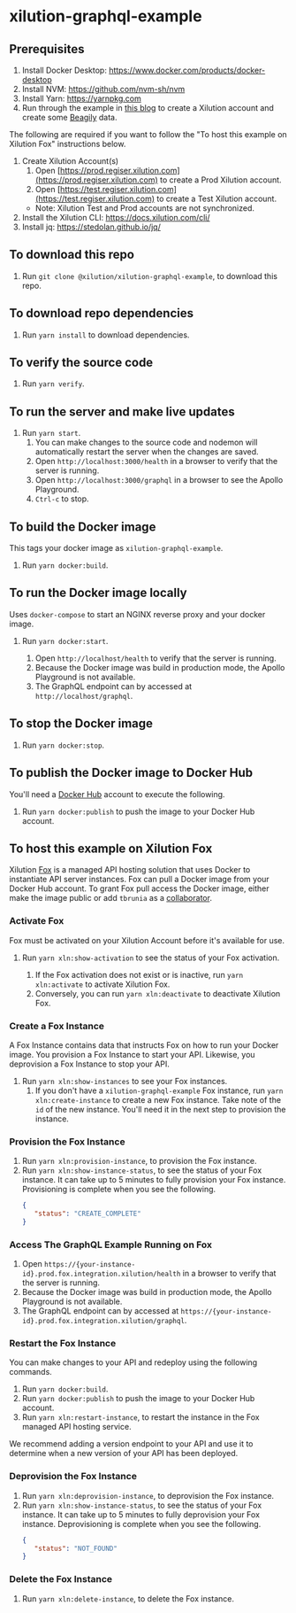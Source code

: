# xilution-graphql-example

## Prerequisites

1. Install Docker Desktop: https://www.docker.com/products/docker-desktop
1. Install NVM: https://github.com/nvm-sh/nvm
1. Install Yarn: https://yarnpkg.com
1. Run through the example in [this blog](https://blog.xilution.com/5018604022235529367) to create a Xilution account and create some [Beagily](https://products.xilution.com/basics/beagily) data.

The following are required if you want to follow the "To host this example on Xilution Fox" instructions below.

1. Create Xilution Account(s)
    1. Open [https://prod.regiser.xilution.com](https://prod.regiser.xilution.com) to create a Prod Xilution account.
    1. Open [https://test.regiser.xilution.com](https://test.regiser.xilution.com) to create a Test Xilution account.
    * Note: Xilution Test and Prod accounts are not synchronized.
1. Install the Xilution CLI: https://docs.xilution.com/cli/
1. Install jq: https://stedolan.github.io/jq/

## To download this repo

1. Run `git clone @xilution/xilution-graphql-example`, to download this repo.

## To download repo dependencies

1. Run `yarn install` to download dependencies.

## To verify the source code

1. Run `yarn verify`.

## To run the server and make live updates

1. Run `yarn start`.
    1. You can make changes to the source code and nodemon will automatically restart the server when the changes are saved.
    1. Open `http://localhost:3000/health` in a browser to verify that the server is running.
    1. Open `http://localhost:3000/graphql` in a browser to see the Apollo Playground.
    1. `Ctrl-c` to stop.

## To build the Docker image
This tags your docker image as `xilution-graphql-example`.

1. Run `yarn docker:build`.

## To run the Docker image locally
Uses `docker-compose` to start an NGINX reverse proxy and your docker image.

1. Run `yarn docker:start`.

    1. Open `http://localhost/health` to verify that the server is running.
    1. Because the Docker image was build in production mode, the Apollo Playground is not available.
    1. The GraphQL endpoint can by accessed at `http://localhost/graphql`.

## To stop the Docker image

1. Run `yarn docker:stop`.

## To publish the Docker image to Docker Hub
You'll need a [Docker Hub](https://hub.docker.com/) account to execute the following.

1. Run `yarn docker:publish` to push the image to your Docker Hub account.

## To host this example on Xilution Fox
Xilution [Fox](https://products.xilution.com/integration/fox) is a managed API hosting solution that uses Docker to instantiate API server instances.
Fox can pull a Docker image from your Docker Hub account.
To grant Fox pull access the Docker image, either make the image public or add `tbrunia` as a [collaborator](https://docs-stage.docker.com/v17.12/docker-hub/repos/#collaborators-and-their-role).

### Activate Fox
Fox must be activated on your Xilution Account before it's available for use.

1. Run `yarn xln:show-activation` to see the status of your Fox activation.

    1. If the Fox activation does not exist or is inactive, run `yarn xln:activate` to activate Xilution Fox.
    2. Conversely, you can run `yarn xln:deactivate` to deactivate Xilution Fox.

### Create a Fox Instance
A Fox Instance contains data that instructs Fox on how to run your Docker image.
You provision a Fox Instance to start your API.
Likewise, you deprovision a Fox Instance to stop your API.

1. Run `yarn xln:show-instances` to see your Fox instances.
    1. If you don't have a `xilution-graphql-example` Fox instance, run `yarn xln:create-instance` to create a new Fox instance.
    Take note of the `id` of the new instance.
    You'll need it in the next step to provision the instance.

### Provision the Fox Instance

1. Run `yarn xln:provision-instance`, to provision the Fox instance.
1. Run `yarn xln:show-instance-status`, to see the status of your Fox instance.
It can take up to 5 minutes to fully provision your Fox instance.
Provisioning is complete when you see the following.
    ```json
    {
       "status": "CREATE_COMPLETE"
    }
   ```

### Access The GraphQL Example Running on Fox

1. Open `https://{your-instance-id}.prod.fox.integration.xilution/health` in a browser to verify that the server is running.
1. Because the Docker image was build in production mode, the Apollo Playground is not available.
1. The GraphQL endpoint can by accessed at `https://{your-instance-id}.prod.fox.integration.xilution/graphql`.

### Restart the Fox Instance
You can make changes to your API and redeploy using the following commands.

1. Run `yarn docker:build`.
1. Run `yarn docker:publish` to push the image to your Docker Hub account.
1. Run `yarn xln:restart-instance`, to restart the instance in the Fox managed API hosting service.

We recommend adding a version endpoint to your API and use it to determine when a new version of your API has been deployed.

### Deprovision the Fox Instance

1. Run `yarn xln:deprovision-instance`, to deprovision the Fox instance.
1. Run `yarn xln:show-instance-status`, to see the status of your Fox instance.
It can take up to 5 minutes to fully deprovision your Fox instance.
Deprovisioning is complete when you see the following.
    ```json
    {
       "status": "NOT_FOUND"
    }
   ```

### Delete the Fox Instance

1. Run `yarn xln:delete-instance`, to delete the Fox instance.

